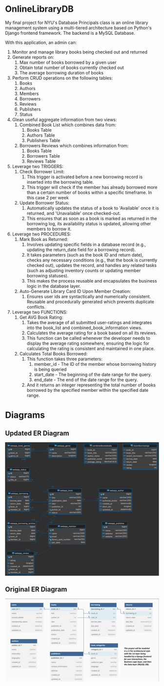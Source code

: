 # OnlineLibraryDB
My final project for NYU's Database Principals class is an online library management system using a multi-tiered architecture based on Python's Django frontend framework. The backend is a MySQL Database.

With this application, an admin can:
1. Monitor and manage library books being checked out and returned
2. Generate reports on:
    1. Max number of books borrowed by a given user
    2. Obtain total number of books currently checked out
    3. The average borrowing duration of books
3. Perform CRUD operations on the following tables:
    1. Books
    2. Authors
    3. Members
    4. Borrowers
    5. Reviews
    6. Publishers
    7. Status
4. Glean useful aggregate information from two views:
    1. Combined Book List which combines data from:
        1. Books Table
        2. Authors Table
        3. Publishers Table
    2. Borrowers Reviews which combines information from:
        1. Books Table
        2. Borrowers Table
        3. Reviews Table 
5. Leverage two TRIGGERS:
    1. Check Borrower Limit:
        1. This trigger is activated before a new borrowing record is inserted into the borrowing table. 
        2. This trigger will check if the member has already borrowed more than a certain number of books within a specific timeframe. In this case 2 per week
    2. Update Borrower Status:
        1. Automatically updates the status of a book to 'Available' once it is returned, and 'Unavailable' once checked-out. 
        2. This ensures that as soon as a book is marked as returned in the borrowing log, its availability status is updated, allowing other members to borrow it.
6. Leverage two PROCEDURES:
    1. Mark Book as Returned:
        1. Involves updating specific fields in a database record (e.g., updating the return_date field for a borrowing record). 
        2. It takes parameters (such as the book ID and return date), checks any necessary conditions (e.g., that the book is currently checked out), updates the record, and handles any related tasks (such as adjusting inventory counts or updating member borrowing statuses). 
        3. This makes the process reusable and encapsulates the business logic in the database layer.
    2. Auto-Generate Library Card ID Upon Member Creation:
        1. Ensures user ids are syntactically and numerically consistent. Reusable and procedurally generated which prevents duplicate conflicts.
7. Leverage two FUNCTIONS:
    1. Get AVG Book Rating:
        1. Takes the average of all submitted user-ratings and integrates into the book_list and combined_book_information views.
        2. Calculates the average rating for a book based on all its reviews. 
        3. This function can be called whenever the developer needs to display the average rating somewhere, ensuring the logic for calculating the rating is consistent and maintained in one place.
    2. Calculates Total Books Borrowed:
        1. This function takes three parameters: 
            1. member_id - The ID of the member whose borrowing history is being queried
            2. start_date - The beginning of the date range for the query.
            3. end_date - The end of the date range for the query.
        2. And it returns an integer representing the total number of books borrowed by the specified member within the specified date range.

# Diagrams
## Updated ER Diagram
![UPDATED ERD](./images/ERD-OnlineLibraryDB-UPDATED.png)

## Original ER Diagram
![ORIGINAL ERD](./images/ERD-OnlineLibraryDB-ORIGINAL.png)

